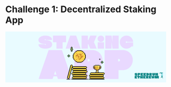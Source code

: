 # Challenge 1: Decentralized Staking App

![readme-1](https://raw.githubusercontent.com/scaffold-eth/se-2-challenges/challenge-1-decentralized-staking/extension/packages/nextjs/public/hero.png)
